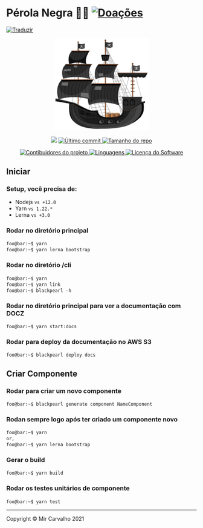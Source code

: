 # Pérola Negra 🏴‍☠️ [![Doações](https://img.shields.io/badge/Doações-brightgreen.svg)](https://www.paypal.com/cgi-bin/webscr?cmd=_donations&business=BKXUAMJSNZN46&item_name=Thanks+for+Help+me%21&currency_code=BRL&source=url)

<!-- Traduzir -->

<a href="./README.md">
  <img alt="Traduzir" src="https://img.shields.io/badge/Versão_Original-en-blue.svg">
</a>

<!-- Banner -->

<p align="center">
  <a href="" target="_blank" >
    <img alt="Banner" src="./.github/assets/black-pearl.svg" width="50%" />
  </a>
</p>

<!-- Primeiros badges -->

<p align="center">
  <!-- Codacy -->
  <a href="https://www.codacy.com/gh/deppbrazil/black-pearl/dashboard?utm_source=github.com&amp;utm_medium=referral&amp;utm_content=deppbrazil/black-pearl&amp;utm_campaign=Badge_Grade"><img src="https://app.codacy.com/project/badge/Grade/a5099e9dcb8e4dff806f75da82123efd"/></a>
  <!-- Último commit -->
  <a href="https://github.com/deppbrazil/black-pearl/commits/master">
    <img alt="Último commit" src="https://img.shields.io/github/last-commit/deppbrazil/black-pearl.svg">
  </a>
  <!-- Tamanho do repo -->
  <a href="https://github.com/deppbrazil/black-pearl">
    <img alt="Tamanho do repo" src="https://img.shields.io/github/repo-size/deppbrazil/black-pearl.svg?color=brightgreen" />
  </a>
</p>

<!-- Segundos badges -->

<p align="center">
  <!-- Contibuidores -->
  <a href="https://github.com/deppbrazil/black-pearl/graphs/contributors">
    <img alt="Contibuidores do projeto" src="https://img.shields.io/github/contributors/deppbrazil/black-pearl.svg?color=blue" />
  </a>
  <!-- Linguagens -->
  <a href="https://github.com/deppbrazil/black-pearl">
    <img alt="Linguagens" src="https://img.shields.io/github/languages/top/deppbrazil/black-pearl.svg" />
  </a>
  <!-- Licença -->
  <a href="./LICENSE">
    <img alt="Licença do Software" src="https://img.shields.io/badge/license-MIT-blue.svg">
  </a>
</p>

## Iniciar

### Setup, você precisa de:
- Nodejs `vs +12.0`
- Yarn `vs 1.22.*`
- Lerna `vs +3.0`

### Rodar no diretório principal

```console
foo@bar:~$ yarn
foo@bar:~$ yarn lerna bootstrap
```

### Rodar no diretório /cli

```console
foo@bar:~$ yarn
foo@bar:~$ yarn link
foo@bar:~$ blackpearl -h
```

### Rodar no diretório principal para ver a documentação com DOCZ

```console
foo@bar:~$ yarn start:docs
```

### Rodar para deploy da documentação no AWS S3

```console
foo@bar:~$ blackpearl deploy docs
```

## Criar Componente

### Rodar para criar um novo componente

```console
foo@bar:~$ blackpearl generate component NameComponent
```

### Rodan sempre logo após ter criado um componente novo

```console
foo@bar:~$ yarn
or,
foo@bar:~$ yarn lerna bootstrap
```

### Gerar o build

```console
foo@bar:~$ yarn build
```

### Rodar os testes unitários de componente

```console
foo@bar:~$ yarn test
```

* * *

Copyright © Mir Carvalho 2021
